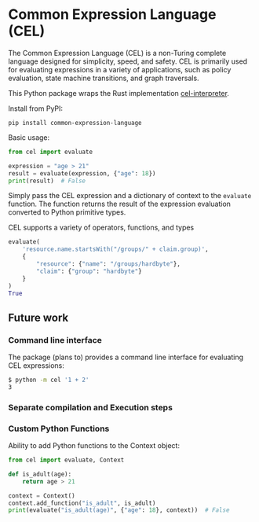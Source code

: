 
# Common Expression Language (CEL)

The Common Expression Language (CEL) is a non-Turing complete language designed for simplicity, 
speed, and safety. CEL is primarily used for evaluating expressions in a variety of applications,
such as policy evaluation, state machine transitions, and graph traversals.

This Python package wraps the Rust implementation [cel-interpreter](https://crates.io/crates/cel-interpreter).

Install from PyPI:
```
pip install common-expression-language
```

Basic usage:

```python
from cel import evaluate

expression = "age > 21"
result = evaluate(expression, {"age": 18})
print(result)  # False
```

Simply pass the CEL expression and a dictionary of context to the `evaluate` function. The function
returns the result of the expression evaluation converted to Python primitive types.

CEL supports a variety of operators, functions, and types

```python
evaluate(
    'resource.name.startsWith("/groups/" + claim.group)', 
    {
        "resource": {"name": "/groups/hardbyte"},
        "claim": {"group": "hardbyte"}
    }
)
True
```
## Future work


### Command line interface

The package (plans to) provides a command line interface for evaluating CEL expressions:

```bash
$ python -m cel '1 + 2'
3
```

### Separate compilation and Execution steps
### Custom Python Functions

Ability to add Python functions to the Context object:

```python
from cel import evaluate, Context

def is_adult(age):
    return age > 21

context = Context()
context.add_function("is_adult", is_adult)
print(evaluate("is_adult(age)", {"age": 18}, context))  # False
```
